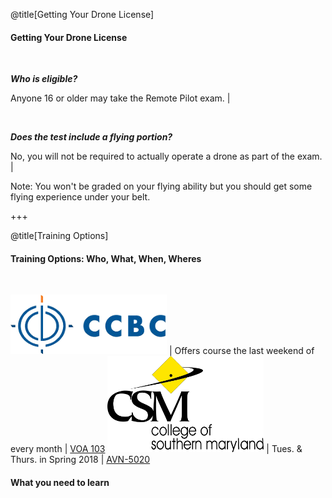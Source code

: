 <div class="slide-bg-style-left"></div><div class="slide-bg-style-right"></div>

@title[Getting Your Drone License]

#### Getting Your Drone License

<br>

_**Who is eligible?**_

  Anyone 16 or older may take the Remote Pilot exam.                              |

<br>

_**Does the test include a flying portion?**_

  No, you will not be required to actually operate a drone as part of the exam.   |

Note:
You won't be graded on your flying ability but you should get some flying experience under your belt.

+++
<div class="slide-bg-style-left"></div><div class="slide-bg-style-right"></div>

@title[Training Options]

#### Training Options: Who, What, When, Wheres

<br>

![Logo](assets/img/logo_ccbc_2.png) | Offers course the last weekend of every month | [VOA 103](https://flexreg.ccbcmd.edu/flexibleregistration/index.jsp?frc=CE)
![Logo](assets/img/logo_csmd.png) | Tues. & Thurs. in Spring 2018 | [AVN-5020](https://express.csmd.edu/Online/Services?TOKENIDX=1031438944&SS=1&APP=ST&CONSTITUENCY=WBCE)


#### What you need to learn

